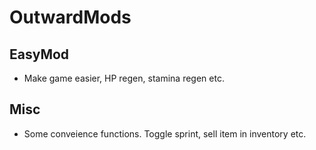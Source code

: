 # OutwardMods

## EasyMod

* Make game easier, HP regen, stamina regen etc.

## Misc

* Some conveience functions. Toggle sprint, sell item in inventory etc.
